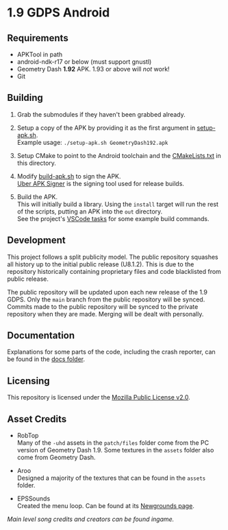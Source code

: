 # 1.9 GDPS Android

## Requirements

* APKTool in path
* android-ndk-r17 or below (must support gnustl)
* Geometry Dash **1.92** APK. 1.93 or above will _not_ work!
* Git

## Building

1. Grab the submodules if they haven't been grabbed already.

2. Setup a copy of the APK by providing it as the first argument in [setup-apk.sh](setup-apk.sh).  
   Example usage: `./setup-apk.sh GeometryDash192.apk`  

3. Setup CMake to point to the Android toolchain and the [CMakeLists.txt](CMakeLists.txt) in this directory.

4. Modify [build-apk.sh](build-apk.sh) to sign the APK.  
   [Uber APK Signer](https://github.com/patrickfav/uber-apk-signer) is the signing tool used for release builds.

5. Build the APK.  
	 This will initially build a library. Using the `install` target will run the rest of the scripts, putting an APK into the `out` directory.  
	 See the project's [VSCode tasks](.vscode/tasks.json) for some example build commands.

## Development

This project follows a split publicity model. The public repository squashes all history up to the initial public release (U8.1.2). This is due to the repository historically containing proprietary files and code blacklisted from public release.

The public repository will be updated upon each new release of the 1.9 GDPS. Only the `main` branch from the public repository will be synced. Commits made to the public repository will be synced to the private repository when they are made. Merging will be dealt with personally.

## Documentation

Explanations for some parts of the code, including the crash reporter, can be found in the [docs folder](docs/).

## Licensing

This repository is licensed under the [Mozilla Public License v2.0](LICENSE).

## Asset Credits

* RobTop  
  Many of the `-uhd` assets in the `patch/files` folder come from the PC version of Geometry Dash 1.9. Some textures in the `assets` folder also come from Geometry Dash.

* Aroo  
  Designed a majority of the textures that can be found in the `assets` folder.

* EPSSounds  
  Created the menu loop. Can be found at its [Newgrounds page](https://www.newgrounds.com/audio/listen/559315).

_Main level song credits and creators can be found ingame._